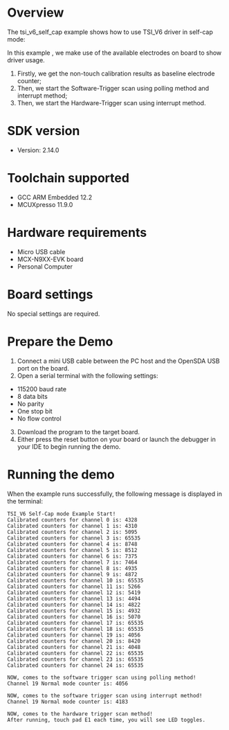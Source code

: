 Overview
========
The tsi_v6_self_cap example shows how to use TSI_V6 driver in self-cap mode:

In this example , we make use of the available electrodes on board to show driver usage.
1. Firstly, we get the non-touch calibration results as baseline electrode counter;
2. Then, we start the Software-Trigger scan using polling method and interrupt method;
3. Then, we start the Hardware-Trigger scan using interrupt method.


SDK version
===========
- Version: 2.14.0

Toolchain supported
===================
- GCC ARM Embedded  12.2
- MCUXpresso  11.9.0

Hardware requirements
=====================
- Micro USB cable
- MCX-N9XX-EVK board
- Personal Computer

Board settings
==============
No special settings are required.

Prepare the Demo
================
1. Connect a mini USB cable between the PC host and the OpenSDA USB port on the board.
2.  Open a serial terminal with the following settings:
   - 115200 baud rate
   - 8 data bits
   - No parity
   - One stop bit
   - No flow control
3. Download the program to the target board.
4. Either press the reset button on your board or launch the debugger in your IDE to begin running the demo.

Running the demo
================
When the example runs successfully, the following message is displayed in the terminal:

~~~~~~~~~~~~~~~~~~~~~
TSI_V6 Self-Cap mode Example Start!
Calibrated counters for channel 0 is: 4328 
Calibrated counters for channel 1 is: 4310 
Calibrated counters for channel 2 is: 5095 
Calibrated counters for channel 3 is: 65535 
Calibrated counters for channel 4 is: 8748 
Calibrated counters for channel 5 is: 8512 
Calibrated counters for channel 6 is: 7375 
Calibrated counters for channel 7 is: 7464 
Calibrated counters for channel 8 is: 4935 
Calibrated counters for channel 9 is: 4872 
Calibrated counters for channel 10 is: 65535 
Calibrated counters for channel 11 is: 5266 
Calibrated counters for channel 12 is: 5419 
Calibrated counters for channel 13 is: 4494 
Calibrated counters for channel 14 is: 4822 
Calibrated counters for channel 15 is: 4932 
Calibrated counters for channel 16 is: 5070 
Calibrated counters for channel 17 is: 65535 
Calibrated counters for channel 18 is: 65535 
Calibrated counters for channel 19 is: 4056 
Calibrated counters for channel 20 is: 8420 
Calibrated counters for channel 21 is: 4048 
Calibrated counters for channel 22 is: 65535 
Calibrated counters for channel 23 is: 65535 
Calibrated counters for channel 24 is: 65535 

NOW, comes to the software trigger scan using polling method!
Channel 19 Normal mode counter is: 4056

NOW, comes to the software trigger scan using interrupt method!
Channel 19 Normal mode counter is: 4183

NOW, comes to the hardware trigger scan method!
After running, touch pad E1 each time, you will see LED toggles.
~~~~~~~~~~~~~~~~~~~~~
